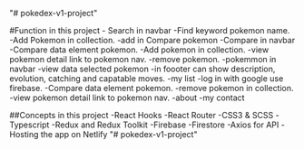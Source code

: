 "# pokedex-v1-project"

#Function in this project - Search in navbar
-Find keyword pokemon name.
-Add Pokemon in collection.
-add in Compare pokemon
-Compare in navbar
-Compare data element pokemon.
-Add pokemon in collection.
-view pokemon detail link to pokemon nav.
-remove pokemon.
-pokemmon in navbar
-view data selected pokemon
-in foooter can show description, evolution, catching and capatable moves.
-my list
-log in with google use firebase.
-Compare data element pokemon.
-remove pokemon in collection.
-view pokemon detail link to pokemon nav.
-about
-my contact

##Concepts in this project
-React Hooks
-React Router
-CSS3 & SCSS
-Typescript
-Redux and Redux Toolkit
-Firebase
-Firestore
-Axios for API
-Hosting the app on Netlify
"# pokedex-v1-project" 
